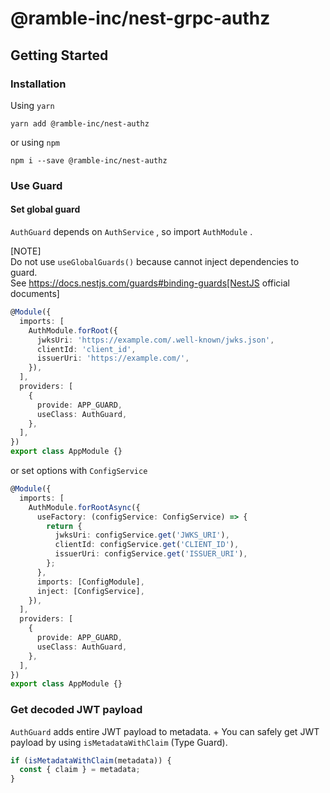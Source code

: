 # @ramble-inc/nest-grpc-authz

## Getting Started

### Installation

Using `yarn`

```
yarn add @ramble-inc/nest-authz
```

or using `npm`

```
npm i --save @ramble-inc/nest-authz
```

### Use Guard

#### Set global guard

`AuthGuard` depends on `AuthService` , so import `AuthModule` .

[NOTE] <br>
Do not use `useGlobalGuards()` because cannot inject dependencies to guard. <br>
See https://docs.nestjs.com/guards#binding-guards[NestJS official documents]

```typescript
@Module({
  imports: [
    AuthModule.forRoot({
      jwksUri: 'https://example.com/.well-known/jwks.json',
      clientId: 'client_id',
      issuerUri: 'https://example.com/',
    }),
  ],
  providers: [
    {
      provide: APP_GUARD,
      useClass: AuthGuard,
    },
  ],
})
export class AppModule {}
```

or set options with `ConfigService`

```typescript
@Module({
  imports: [
    AuthModule.forRootAsync({
      useFactory: (configService: ConfigService) => {
        return {
          jwksUri: configService.get('JWKS_URI'),
          clientId: configService.get('CLIENT_ID'),
          issuerUri: configService.get('ISSUER_URI'),
        };
      },
      imports: [ConfigModule],
      inject: [ConfigService],
    }),
  ],
  providers: [
    {
      provide: APP_GUARD,
      useClass: AuthGuard,
    },
  ],
})
export class AppModule {}
```

### Get decoded JWT payload

`AuthGuard` adds entire JWT payload to metadata. +
You can safely get JWT payload by using `isMetadataWithClaim` (Type Guard).

```typescript
if (isMetadataWithClaim(metadata)) {
  const { claim } = metadata;
}
```
